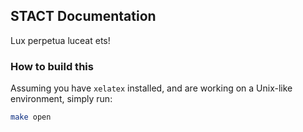 ## STACT Documentation
Lux perpetua luceat ets!

### How to build this
Assuming you have `xelatex` installed, and are working on a Unix-like environment, simply
run:
```sh
make open
```
